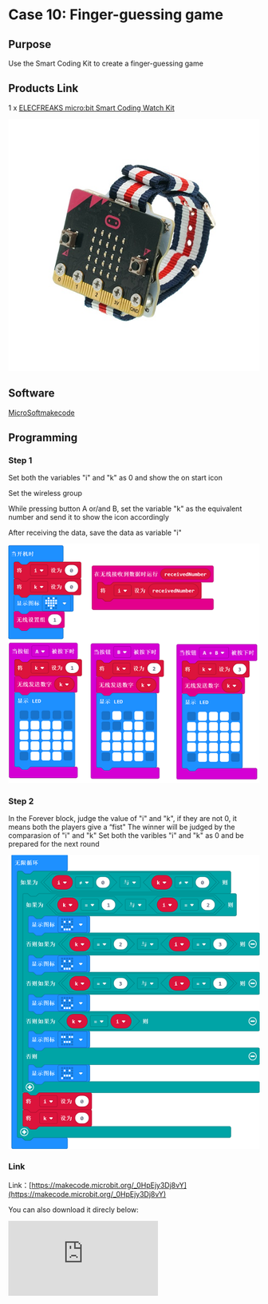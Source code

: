 # Case 10: Finger-guessing game

## Purpose

 Use the Smart Coding Kit to create a finger-guessing game

## Products Link

 1 x [ELECFREAKS micro:bit Smart Coding Watch Kit](https://shop.elecfreaks.com/products/elecfreaks-micro-bit-smart-coding-watch-kit-without-micro-bit-board?_pos=2&_sid=ce4e7cb69&_ss=r)


![](./images/smart_coding_kit_case_10_01.png)


## Software

[MicroSoftmakecode](https://makecode.microbit.org/#)

## Programming

### Step 1
 Set both the variables "i" and "k" as 0 and show the on start icon

 Set the wireless group

 While pressing button A or/and B,  set the variable "k" as the equivalent number and send it to show the icon accordingly

 After receiving the data, save the data as variable "i"

  ![](./images/smart_coding_kit_case_10_02.png)

### Step 2
 In the Forever block, judge the value of "i" and "k", if they are not 0, it means both the players give a “fist"
 The winner will be judged by the comparasion of "i" and "k"
 Set both the varibles "i" and "k" as 0 and be prepared for the next round

![](./images/smart_coding_kit_case_10_03.png)




### Link
 Link：[https://makecode.microbit.org/_0HpEjy3Dj8vY](https://makecode.microbit.org/_0HpEjy3Dj8vY)

 You can also download it direcly below:

<div
    style={{
        position: 'relative',
        paddingBottom: '60%',
        overflow: 'hidden',
    }}
>
    <iframe
        src="https://makecode.microbit.org/_0HpEjy3Dj8vY"
        frameborder="0"
        sandbox="allow-popups allow-forms allow-scripts allow-same-origin"
        style={{
            position: 'absolute',
            width: '100%',
            height: '100%',
        }}
    />
</div>


## Result


Choose to give a "fist" through button A or/and B,  the results will be given accordingly, the winner has a smile face and the loser has a cry face on the micro:bit.





## Exploration




## FAQ




## Relevant File
